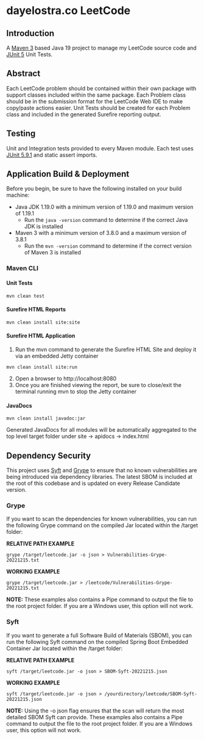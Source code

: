# dayelostra.co LeetCode

## Introduction

A [Maven 3](https://maven.apache.org/) based Java 19 project to manage my LeetCode source code and [JUnit 5](https://junit.org/junit5/) Unit Tests.

## Abstract

Each LeetCode problem should be contained within their own package with support classes included within the same package. Each Problem class should be in the submission format for the LeetCode Web IDE to make copy/paste actions easier. Unit Tests should be created for each Problem class and included in the generated Surefire reporting output.

## **Testing**

Unit and Integration tests provided to every Maven module. Each test uses [JUnit 5.9.1](http://junit.org/junit5/) and static assert imports.

## **Application Build & Deployment**

Before you begin, be sure to have the following installed on your build machine:

* Java JDK 1.19.0 with a minimum version of 1.19.0 and maximum version of 1.19.1
    * Run the `java -version` command to determine if the correct Java JDK is installed
* Maven 3 with a minimum version of 3.8.0 and a maximum version of 3.8.1
    * Run the `mvn -version` command to determine if the correct version of Maven 3 is installed


### **Maven CLI**

#### **Unit Tests**
```
mvn clean test
```

#### **Surefire HTML Reports**
```
mvn clean install site:site
```

#### **Surefire HTML Application**
1. Run the mvn command to generate the Surefire HTML Site and deploy it via an embedded Jetty container
```
mvn clean install site:run
```
2. Open a browser to http://localhost:8080
3. Once you are finished viewing the report, be sure to close/exit the terminal running mvn to stop the Jetty container

#### **JavaDocs**
```
mvn clean install javadoc:jar
```
Generated JavaDocs for all modules will be automatically aggregated to the top level target folder under site -> apidocs -> index.html


## **Dependency Security**

This project uses [Syft](https://github.com/anchore/syft) and [Grype](https://github.com/anchore/grype) to ensure that no known vulnerabilities are being introduced via dependency libraries. The latest SBOM is included at the root of this codebase and is updated on every Release Candidate version.

### **Grype**

If you want to scan the dependencies for known vulnerabilities, you can run the following Grype command on the compiled  Jar located within the /target folder:

**RELATIVE PATH EXAMPLE**

`
grype /target/leetcode.jar -o json > Vulnerabilities-Grype-20221215.txt
`

**WORKING EXAMPLE**

`
grype /target/leetcode.jar > /leetcode/Vulnerabilities-Grype-20221215.txt
`

**NOTE:** These examples also contains a Pipe command to output the file to the root project folder. If you are a
Windows user, this option will not work.

### Syft

If you want to generate a full Software Build of Materials (SBOM), you can run the following Syft command on the
compiled Spring Boot Embedded Container Jar located within the /target folder:

**RELATIVE PATH EXAMPLE**

`
syft /target/leetcode.jar -o json > SBOM-Syft-20221215.json
`

**WORKING EXAMPLE**

`
syft /target/leetcode.jar -o json > /yourdirectory/leetcode/SBOM-Syft-20221215.json
`

**NOTE:** Using the -o json flag ensures that the scan will return the most detailed SBOM Syft can provide. These examples also contains a Pipe command to output the file to the root project folder. If you are a Windows user, this option will not work.
